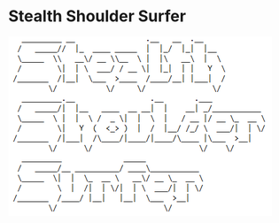 <h1>Stealth Shoulder Surfer</h1>

![Alt text](https://raw.githubusercontent.com/JonnyBanana/Stealth_Shoulder_Surfer/main/img/asciilog.PNG)
